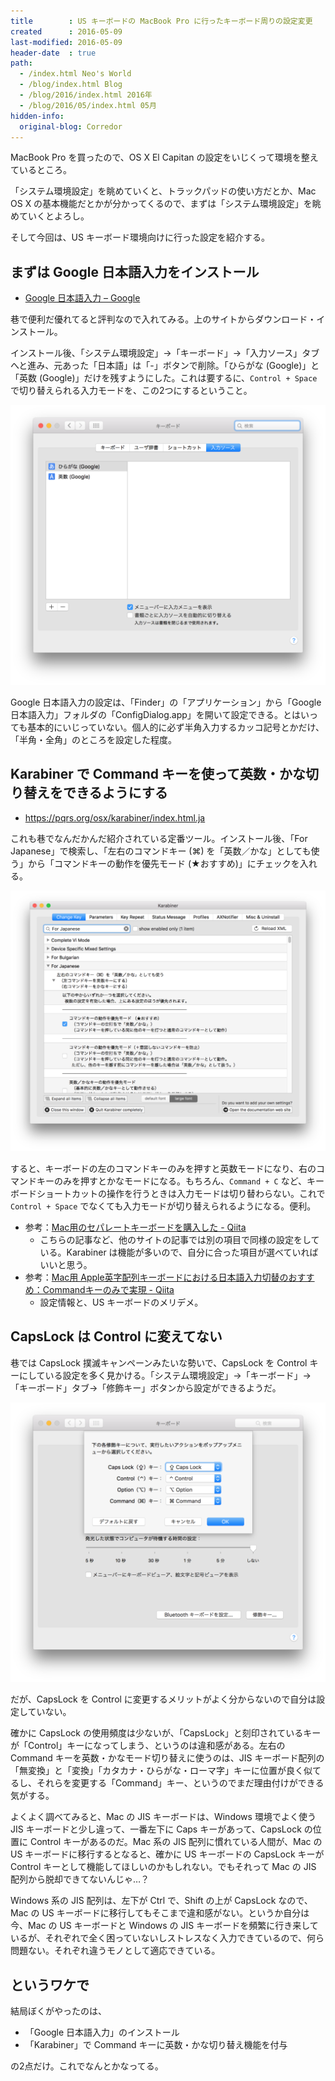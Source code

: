 ```yaml
---
title        : US キーボードの MacBook Pro に行ったキーボード周りの設定変更
created      : 2016-05-09
last-modified: 2016-05-09
header-date  : true
path:
  - /index.html Neo's World
  - /blog/index.html Blog
  - /blog/2016/index.html 2016年
  - /blog/2016/05/index.html 05月
hidden-info:
  original-blog: Corredor
---
```


MacBook Pro を買ったので、OS X El Capitan の設定をいじくって環境を整えているところ。

「システム環境設定」を眺めていくと、トラックパッドの使い方だとか、Mac OS X の基本機能だとかが分かってくるので、まずは「システム環境設定」を眺めていくとよろし。

そして今回は、US キーボード環境向けに行った設定を紹介する。

## まずは Google 日本語入力をインストール

- [Google 日本語入力 – Google](https://www.google.co.jp/ime/)

巷で便利だ優れてると評判なので入れてみる。上のサイトからダウンロード・インストール。

インストール後、「システム環境設定」→「キーボード」→「入力ソース」タブへと進み、元あった「日本語」は「-」ボタンで削除。「ひらがな (Google)」と「英数 (Google)」だけを残すようにした。これは要するに、`Control + Space` で切り替えられる入力モードを、この2つにするということ。

![入力ソース](09-01-01.png)

Google 日本語入力の設定は、「Finder」の「アプリケーション」から「Google 日本語入力」フォルダの「ConfigDialog.app」を開いて設定できる。とはいっても基本的にいじっていない。個人的に必ず半角入力するカッコ記号とかだけ、「半角・全角」のところを設定した程度。

## Karabiner で Command キーを使って英数・かな切り替えをできるようにする

- <https://pqrs.org/osx/karabiner/index.html.ja>

これも巷でなんだかんだ紹介されている定番ツール。インストール後、「For Japanese」で検索し、「左右のコマンドキー (⌘) を「英数／かな」としても使う」から「コマンドキーの動作を優先モード (★おすすめ)」にチェックを入れる。

![Karabiner で設定](09-01-02.png)

すると、キーボードの左のコマンドキーのみを押すと英数モードになり、右のコマンドキーのみを押すとかなモードになる。もちろん、`Command + C` など、キーボードショートカットの操作を行うときは入力モードは切り替わらない。これで `Control + Space` でなくても入力モードが切り替えられるようになる。便利。

- 参考：[Mac用のセパレートキーボードを購入した - Qiita](http://qiita.com/k-yamada@github/items/0e88359726048ae86141)
  - こちらの記事など、他のサイトの記事では別の項目で同様の設定をしている。Karabiner は機能が多いので、自分に合った項目が選べていればいいと思う。
- 参考：[Mac用 Apple英字配列キーボードにおける日本語入力切替のおすすめ：Commandキーのみで実現 - Qiita](http://qiita.com/daichi87gi/items/ded35e9d9a54c8fcb9d6)
  - 設定情報と、US キーボードのメリデメ。

## CapsLock は Control に変えてない

巷では CapsLock 撲滅キャンペーンみたいな勢いで、CapsLock を Control キーにしている設定を多く見かける。「システム環境設定」→「キーボード」→「キーボード」タブ→「修飾キー」ボタンから設定ができるようだ。

![修飾キー](09-01-03.png)

だが、CapsLock を Control に変更するメリットがよく分からないので自分は設定していない。

確かに CapsLock の使用頻度は少ないが、「CapsLock」と刻印されているキーが「Control」キーになってしまう、というのは違和感がある。左右の Command キーを英数・かなモード切り替えに使うのは、JIS キーボード配列の「無変換」と「変換」「カタカナ・ひらがな・ローマ字」キーに位置が良く似てるし、それらを変更する「Command」キー、というのでまだ理由付けができる気がする。

よくよく調べてみると、Mac の JIS キーボードは、Windows 環境でよく使う JIS キーボードと少し違って、一番左下に Caps キーがあって、CapsLock の位置に Control キーがあるのだ。Mac 系の JIS 配列に慣れている人間が、Mac の US キーボードに移行するとなると、確かに US キーボードの CapsLock キーが Control キーとして機能してほしいのかもしれない。でもそれって Mac の JIS 配列から脱却できてないんじゃ…？

Windows 系の JIS 配列は、左下が Ctrl で、Shift の上が CapsLock なので、Mac の US キーボードに移行してもそこまで違和感がない。というか自分は今、Mac の US キーボードと Windows の JIS キーボードを頻繁に行き来しているが、それぞれで全く困っていないしストレスなく入力できているので、何ら問題ない。それぞれ違うモノとして適応できている。

## というワケで

結局ぼくがやったのは、

- 「Google 日本語入力」のインストール
- 「Karabiner」で Command キーに英数・かな切り替え機能を付与

の2点だけ。これでなんとかなってる。
